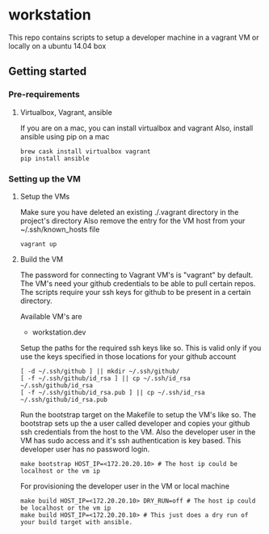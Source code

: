 # workstation

This repo contains scripts to setup a developer machine in a vagrant VM or locally on a ubuntu 14.04 box

## Getting started

### Pre-requirements

1. Virtualbox, Vagrant, ansible

    If you are on a mac, you can install virtualbox and vagrant
    Also, install ansible using pip on a mac

    ```shell
    brew cask install virtualbox vagrant
    pip install ansible
    ```

### Setting up the VM

1. Setup the VMs

    Make sure you have deleted an existing ./.vagrant directory in the project's directory
    Also remove the entry for the VM host from your ~/.ssh/known_hosts file

    ```shell
    vagrant up
    ```

2. Build the VM

    The password for connecting to Vagrant VM's is "vagrant" by default.
    The VM's need your github credentials to be able to pull certain repos.
    The scripts require your ssh keys for github to be present in a certain directory.

    Available VM's are
    - workstation.dev

    Setup the paths for the required ssh keys like so.
    This is valid only if you use the keys specified in those locations for your github account
    ```shell
    [ -d ~/.ssh/github ] || mkdir ~/.ssh/github/
    [ -f ~/.ssh/github/id_rsa ] || cp ~/.ssh/id_rsa ~/.ssh/github/id_rsa
    [ -f ~/.ssh/github/id_rsa.pub ] || cp ~/.ssh/id_rsa ~/.ssh/github/id_rsa.pub
    ```

    Run the bootstrap target on the Makefile to setup the VM's like so.
    The bootstrap sets up the a user called developer and copies your github ssh credentials from the host to the VM.
    Also the developer user in the VM has sudo access and it's ssh authentication is key based.
    This developer user has no password login.
    ```shell
    make bootstrap HOST_IP=<172.20.20.10> # The host ip could be localhost or the vm ip
    ```

    For provisioning the developer user in the VM or local machine
    ```shell
    make build HOST_IP=<172.20.20.10> DRY_RUN=off # The host ip could be localhost or the vm ip
    make build HOST_IP=<172.20.20.10> # This just does a dry run of your build target with ansible.
    ```
